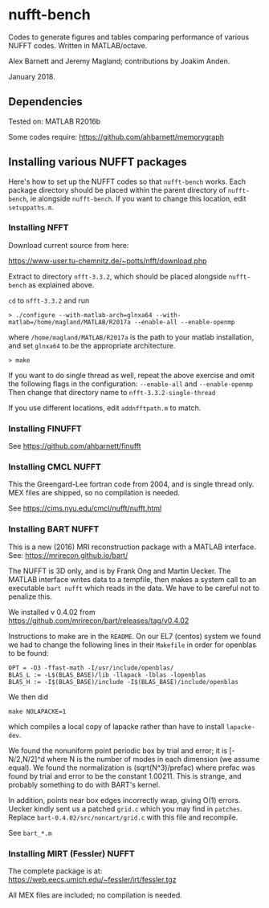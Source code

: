 # nufft-bench

Codes to generate figures and tables
comparing performance of various NUFFT codes.
Written in MATLAB/octave.

Alex Barnett and Jeremy Magland; contributions by Joakim Anden.

January 2018.

## Dependencies

Tested on: MATLAB R2016b

Some codes require: https://github.com/ahbarnett/memorygraph



## Installing various NUFFT packages

Here's how to set up the NUFFT codes so that `nufft-bench` works.
Each package directory should be placed within the parent directory
of `nufft-bench`, ie alongside `nufft-bench`.
If you want to change this location, edit
`setuppaths.m`.

### Installing NFFT

Download current source from here:

https://www-user.tu-chemnitz.de/~potts/nfft/download.php

Extract to directory `nfft-3.3.2`, which should be placed alongside `nufft-bench`
as explained above.

`cd` to `nfft-3.3.2` and run
```
> ./configure --with-matlab-arch=glnxa64 --with-matlab=/home/magland/MATLAB/R2017a --enable-all --enable-openmp
```
where `/home/magland/MATLAB/R2017a` is the path to your matlab installation,
 and set `glnxa64` to be the appropriate architecture.
```
> make
```

If you want to do single thread as well, repeat the above exercise and
omit the following flags in the configuration:
      `--enable-all` and `--enable-openmp`
Then change that directory name to `nfft-3.3.2-single-thread`

If you use different locations, edit `addnfftpath.m` to match.


### Installing FINUFFT

See https://github.com/ahbarnett/finufft


### Installing CMCL NUFFT

This the Greengard-Lee fortran code from 2004, and is single thread only.
MEX files are shipped, so no compilation is needed.

See https://cims.nyu.edu/cmcl/nufft/nufft.html


### Installing BART NUFFT

This is a new (2016) MRI reconstruction package with a MATLAB interface.
See: https://mrirecon.github.io/bart/

The NUFFT is 3D only, and is by Frank Ong and Martin Uecker.
The MATLAB interface writes data to a tempfile, then makes a system
call to an executable `bart nufft` which reads in the data.
We have to be careful not to penalize this.

We installed v 0.4.02 from
https://github.com/mrirecon/bart/releases/tag/v0.4.02

Instructions to make are in the `README`.
On our EL7 (centos) system 
we found we had to change the following lines in their `Makefile`
in order for openblas to be found:
```
OPT = -O3 -ffast-math -I/usr/include/openblas/
BLAS_L := -L$(BLAS_BASE)/lib -llapack -lblas -lopenblas
BLAS_H := -I$(BLAS_BASE)/include -I$(BLAS_BASE)/include/openblas
```
We then did
```
make NOLAPACKE=1
```
which compiles a local copy of lapacke rather than have to install `lapacke-dev`.

We found the nonuniform point periodic box by trial and error;
it is [-N/2,N/2]^d where N is the number of modes in each dimension
(we assume equal).
We found the normalization is (sqrt(N^3)/prefac) where prefac was
found by trial and error to be the constant 1.00211.
This is strange, and probably something to do with BART's kernel.

In addition, points near box edges incorrectly wrap, giving O(1) errors.
Uecker kindly sent us a patched `grid.c` which you may find in `patches`.
Replace `bart-0.4.02/src/noncart/grid.c` with this file and recompile.

See `bart_*.m`


### Installing MIRT (Fessler) NUFFT

The complete package is at:
https://web.eecs.umich.edu/~fessler/irt/fessler.tgz

All MEX files are included; no compilation is needed.

